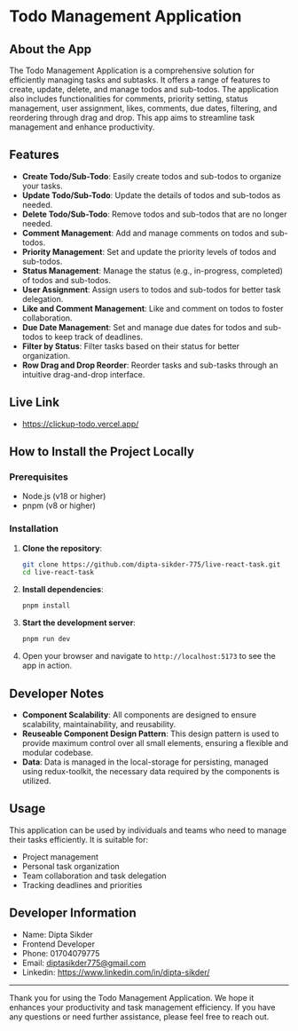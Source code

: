 # Todo Management Application

## About the App

The Todo Management Application is a comprehensive solution for efficiently managing tasks and subtasks. It offers a range of features to create, update, delete, and manage todos and sub-todos. The application also includes functionalities for comments, priority setting, status management, user assignment, likes, comments, due dates, filtering, and reordering through drag and drop. This app aims to streamline task management and enhance productivity.

## Features

- **Create Todo/Sub-Todo**: Easily create todos and sub-todos to organize your tasks.
- **Update Todo/Sub-Todo**: Update the details of todos and sub-todos as needed.
- **Delete Todo/Sub-Todo**: Remove todos and sub-todos that are no longer needed.
- **Comment Management**: Add and manage comments on todos and sub-todos.
- **Priority Management**: Set and update the priority levels of todos and sub-todos.
- **Status Management**: Manage the status (e.g., in-progress, completed) of todos and sub-todos.
- **User Assignment**: Assign users to todos and sub-todos for better task delegation.
- **Like and Comment Management**: Like and comment on todos to foster collaboration.
- **Due Date Management**: Set and manage due dates for todos and sub-todos to keep track of deadlines.
- **Filter by Status**: Filter tasks based on their status for better organization.
- **Row Drag and Drop Reorder**: Reorder tasks and sub-tasks through an intuitive drag-and-drop interface.

## Live Link

- https://clickup-todo.vercel.app/

## How to Install the Project Locally

### Prerequisites

- Node.js (v18 or higher)
- pnpm (v8 or higher)

### Installation

1. **Clone the repository**:

   ```bash
   git clone https://github.com/dipta-sikder-775/live-react-task.git
   cd live-react-task
   ```

2. **Install dependencies**:

   ```bash
   pnpm install
   ```

3. **Start the development server**:

   ```bash
   pnpm run dev
   ```

4. Open your browser and navigate to `http://localhost:5173` to see the app in action.

## Developer Notes

- **Component Scalability**: All components are designed to ensure scalability, maintainability, and reusability.
- **Reuseable Component Design Pattern**: This design pattern is used to provide maximum control over all small elements, ensuring a flexible and modular codebase.
- **Data**: Data is managed in the local-storage for persisting, managed using redux-toolkit,
  the necessary data required by the components is utilized.

## Usage

This application can be used by individuals and teams who need to manage their tasks efficiently. It is suitable for:

- Project management
- Personal task organization
- Team collaboration and task delegation
- Tracking deadlines and priorities

## Developer Information

- Name: Dipta Sikder
- Frontend Developer
- Phone: 01704079775
- Email: diptasikder775@gmail.com
- Linkedin: https://www.linkedin.com/in/dipta-sikder/

---

Thank you for using the Todo Management Application. We hope it enhances your productivity and task management efficiency. If you have any questions or need further assistance, please feel free to reach out.
